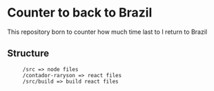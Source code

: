 # Counter to back to Brazil
This repository born to counter how much time last to I return to Brazil


## Structure
```
     /src => node files
     /contador-raryson => react files
     /src/build => build react files
```
